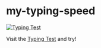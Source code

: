 # my-typing-speed
<a href="https://10fastfingers.com/typing-test/english"><img src="http://img.10fastfingers.com/badge/typing-test_1_CX.png" alt="Typing Test" /></a><p>Visit the <a href="https://10fastfingers.com/typing-test/english">Typing Test</a> and try!</p>
